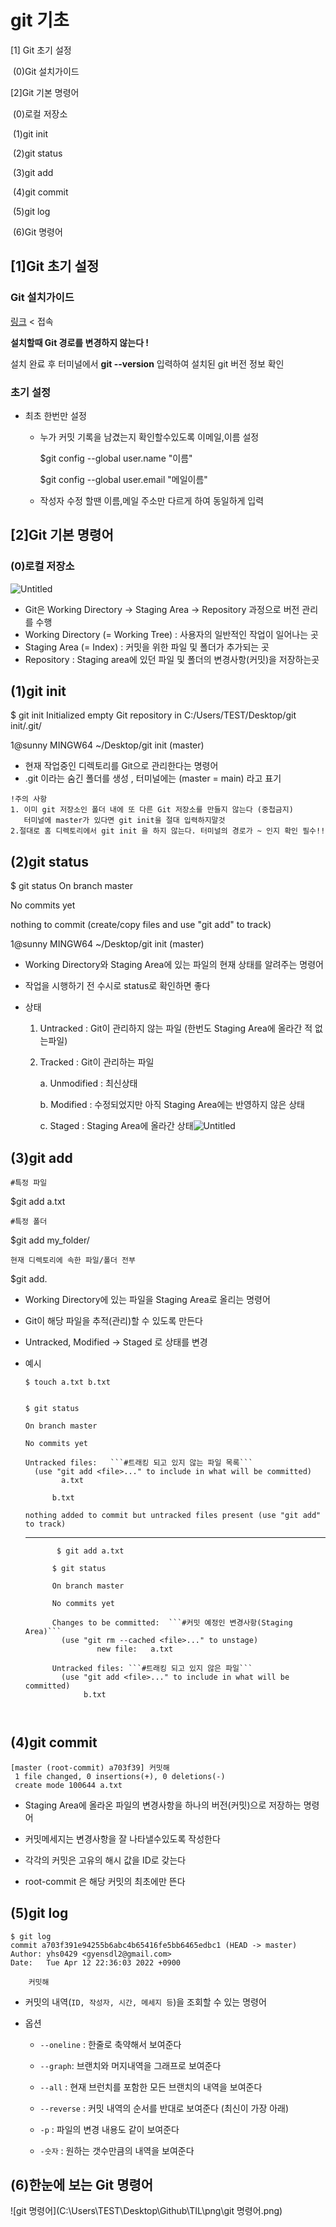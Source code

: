 # git 기초

[1] Git 초기 설정

​		(0)Git 설치가이드

[2]Git 기본 명령어

​		(0)로컬 저장소

​		(1)git init

​		(2)git status

​		(3)git add

​		(4)git commit

​		(5)git log

​		(6)Git 명령어

## [1]Git 초기 설정

### Git 설치가이드

[링크](https://git-scm.com/) < 접속

**설치할때 Git 경로를 변경하지 않는다 !**

설치 완료 후 터미널에서 **git --version** 입력하여 설치된 git 버전 정보 확인 

### 초기 설정

- 최초 한번만 설정 

  - 누가 커밋 기록을 남겼는지 확인할수있도록 이메일,이름 설정

    $git config --global user.name "이름"

    $git config --global user.email "메일이름"

  - 작성자 수정 할땐 이름,메일 주소만 다르게 하여 동일하게 입력

## [2]Git 기본 명령어

### (0)로컬 저장소

![Untitled](C:\Users\TEST\Desktop\Github\TIL\png\Untitled.png)

- Git은 Working Directory → Staging Area → Repository 과정으로 버전 관리를 수행
- Working Directory (= Working Tree) : 사용자의 일반적인 작업이 일어나는 곳
- Staging Area (= Index) : 커밋을 위한 파일 및 폴더가 추가되는 곳
- Repository : Staging area에 있던 파일 및 폴더의 변경사항(커밋)을 저장하는곳

## (1)git init

$ git init
Initialized empty Git repository in C:/Users/TEST/Desktop/git init/.git/

1@sunny MINGW64 ~/Desktop/git init (master)

- 현재 작업중인 디렉토리를 Git으로 관리한다는 명령어
- .git 이라는 숨긴 폴더를 생성 , 터미널에는 (master = main) 라고 표기 

```!주의사항
!주의 사항
1. 이미 git 저장소인 폴더 내에 또 다른 Git 저장소를 만들지 않는다 (중첩금지)
   터미널에 master가 있다면 git init을 절대 입력하지말것
2.절대로 홈 디렉토리에서 git init 을 하지 않는다. 터미널의 경로가 ~ 인지 확인 필수!!
```

## (2)git status

$ git status
On branch master

No commits yet

nothing to commit (create/copy files and use "git add" to track)

1@sunny MINGW64 ~/Desktop/git init (master)

- Working Directory와 Staging Area에 있는 파일의 현재 상태를 알려주는 명령어

- 작업을 시행하기 전 수시로 status로 확인하면 좋다

- 상태

  1. Untracked : Git이 관리하지 않는 파일 (한번도 Staging Area에 올라간 적 없는파일)

  2. Tracked : Git이 관리하는 파일

     a.  Unmodified : 최신상태

     b. Modified : 수정되었지만 아직 Staging Area에는 반영하지 않은 상태

     c. Staged : Staging Area에 올라간 상태![Untitled](C:\Users\TEST\Desktop\Github\TIL\png\Untitled.png)

## (3)git add

```#특정 파일```

$git add a.txt

```#특정 폴더```

$git add my_folder/

```현재 디렉토리에 속한 파일/폴더 전부```

$git add.



- Working Directory에 있는 파일을 Staging Area로 올리는 명령어

- Git이 해당 파일을 추적(관리)할 수 있도록 만든다

- Untracked, Modified → Staged 로 상태를 변경

- 예시

  ```$ touch a.txt b.txt
  $ touch a.txt b.txt
  
  
  $ git status
  
  On branch master
  
  No commits yet
  
  Untracked files:   ```#트래킹 되고 있지 않는 파일 목록```
    (use "git add <file>..." to include in what will be committed)
          a.txt
  
  		b.txt
  
  nothing added to commit but untracked files present (use "git add" to track)
  ```

  

  ------

  ```
         $ git add a.txt
         
  		$ git status
  		
  		On branch master
  
  		No commits yet
  
  		Changes to be committed:  ```#커밋 예정인 변경사항(Staging Area)```
  		  (use "git rm --cached <file>..." to unstage)
    		      new file:   a.txt
  
  		Untracked files: ```#트래킹 되고 있지 않은 파일```
  		  (use "git add <file>..." to include in what will be committed)
  		       b.txt



## (4)git commit

```$ git commit -m '커밋해'
[master (root-commit) a703f39] 커밋해
 1 file changed, 0 insertions(+), 0 deletions(-)
 create mode 100644 a.txt
```

- Staging Area에 올라온 파일의 변경사항을 하나의 버전(커밋)으로 저장하는 명령어

- 커밋메세지는 변경사항을 잘 나타낼수있도록 작성한다

- 각각의 커밋은 고유의 해시 값을 ID로 갖는다

- root-commit 은 해당 커밋의 최초에만 뜬다

  

## (5)git log

``` 
$ git log
commit a703f391e94255b6abc4b65416fe5bb6465edbc1 (HEAD -> master)
Author: yhs0429 <gyensdl2@gmail.com>
Date:   Tue Apr 12 22:36:03 2022 +0900

    커밋해
```

- 커밋의 내역(```ID, 작성자, 시간, 메세지 등```)을 조회할 수 있는 명령어

- 옵션
  - ```--oneline``` : 한줄로 축약해서 보여준다
  
  - ```--graph```: 브랜치와 머지내역을 그래프로 보여준다
  
  - ```--all``` : 현재 브런치를 포함한 모든 브랜치의 내역을 보여준다
  
  - ```--reverse``` : 커밋 내역의 순서를 반대로 보여준다 (최신이 가장 아래)
  
  - ```-p``` : 파일의 변경 내용도 같이 보여준다
  
  - ```-숫자``` : 원하는 갯수만큼의 내역을 보여준다 
  
    

## (6)한눈에 보는 Git 명령어

![git 명령어](C:\Users\TEST\Desktop\Github\TIL\png\git 명령어.png)